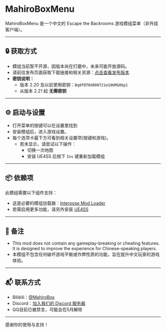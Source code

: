 # MahiroBoxMenu

MahiroBoxMenu 是一个中文的 Escape the Backrooms 游戏模组菜单（非外挂客户端）。

---

## 🔒 获取方式

- 模组当前暂不开源，因版本尚在打磨中，未来可能开放源码。
- 请前往发布页面获取下载链接和相关资源：[点击查看发布版本](https://github.com/CBEXRP/MahiroBoxMenu/releases)
- **密钥说明：**
  - 版本 2.20 及以前使用密钥：`Bq0fOT0d000721e10UMG0bp1`
  - 从版本 2.21 起 **无需密钥**

---

## ⚙️ 启动与设置

- 打开菜单的按键可以在设置里找到
- 安装模组后，进入游戏设置。
- 每个选项卡最下方可看到相关设置项(按键和游戏)。
  - 若未显示，请尝试以下操作：
    - 切换一次地图
    - 安装 UE4SS 后按下 `Ins` 键重新加载模组

---

## 📦 依赖项

此模组需要以下组件支持：

- 这是必要的模组加载器：[Interpose Mod Loader](https://www.nexusmods.com/escapethebackrooms/mods/7)
- 若需启用更多功能，请另外安装 [UE4SS](https://docs.ue4ss.com/)

---

## 📌 备注

- This mod does not contain any gameplay-breaking or cheating features. It is designed to improve the experience for Chinese-speaking players.  
- 本模组不包含任何破坏游戏平衡或作弊性质的功能，旨在提升中文玩家的游戏体验。

---

## 📬 联系方式

- Bilibili：[@MahiroBox](https://space.bilibili.com/1091949728)
- Discord：[加入我们的 Discord 服务器](https://discord.gg/jH2kkX28)
- QQ目前已被禁言，可能会在5月解除

---

感谢你的使用与支持！
